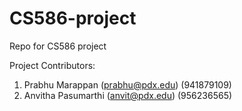 # CS586-project
Repo for CS586 project

Project Contributors:
1. Prabhu Marappan (prabhu@pdx.edu) (941879109)
2. Anvitha Pasumarthi (anvit@pdx.edu) (956236565)